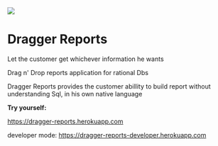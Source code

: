 <img src="https://ci.appveyor.com/api/projects/status/github/OfekRv/DraggerReports?branch=master&svg=true">

# Dragger Reports
Let the customer get whichever information he wants

Drag n' Drop reports application for rational Dbs

Dragger Reports provides the customer abillity to build report without understanding Sql, in his own native language


**Try yourself:**

https://dragger-reports.herokuapp.com

developer mode: https://dragger-reports-developer.herokuapp.com

